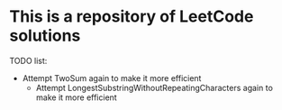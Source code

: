# This is a repository of LeetCode solutions

TODO list:
  - Attempt TwoSum again to make it more efficient
	- Attempt LongestSubstringWithoutRepeatingCharacters again to make it more efficient
